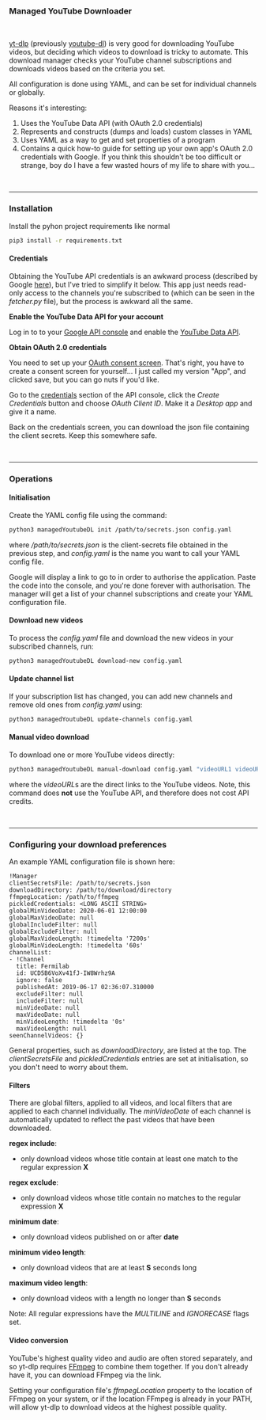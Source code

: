### Managed YouTube Downloader

<br>

[yt-dlp](https://github.com/yt-dlp/yt-dlp) (previously [youtube-dl](https://github.com/ytdl-org/youtube-dl)) is very good for downloading YouTube videos, but deciding which videos to download is tricky to automate. This download manager checks your YouTube channel subscriptions and downloads videos based on the criteria you set.

All configuration is done using YAML, and can be set for individual channels or globally.

Reasons it's interesting:

1. Uses the YouTube Data API (with OAuth 2.0 credentials)
2. Represents and constructs (dumps and loads) custom classes in YAML
3. Uses YAML as a way to get and set properties of a program
4. Contains a quick how-to guide for setting up your own app's OAuth 2.0 credentials with Google. If you think this shouldn't be too difficult or strange, boy do I have a few wasted hours of my life to share with you...

<br>

---
### Installation

Install the pyhon project requirements like normal

```bash
pip3 install -r requirements.txt
```

#### Credentials

Obtaining the YouTube API credentials is an awkward process (described by Google [here](https://developers.google.com/identity/protocols/oauth2/)), but I've tried to simplify it below. This app just needs read-only access to the channels you're subscribed to (which can be seen in the _fetcher.py_ file), but the process is awkward all the same.

__Enable the YouTube Data API for your account__

Log in to to your [Google API console](https://console.developers.google.com/) and enable the [YouTube Data API](https://console.developers.google.com/apis/api/youtube.googleapis.com).


__Obtain OAuth 2.0 credentials__

You need to set up your [OAuth consent screen](https://console.developers.google.com/apis/credentials/consent). That's right, you have to create a consent screen for yourself... I just called my version "App", and clicked save, but you can go nuts if you'd like.

Go to the [credentials](https://console.developers.google.com/apis/credentials) section of the API console, click the _Create Credentials_ button and choose _OAuth Client ID_. Make it a _Desktop app_ and give it a name.
 
Back on the credentials screen, you can download the json file containing the client secrets. Keep this somewhere safe.

<br>

---
### Operations

#### Initialisation

Create the YAML config file using the command:
```bash
python3 managedYoutubeDL init /path/to/secrets.json config.yaml
```

where _/path/to/secrets.json_ is the client-secrets file obtained in the previous step, and _config.yaml_ is the name you want to call your YAML config file.

Google will display a link to go to in order to authorise the application. Paste the code into the console, and you're done forever with authorisation. The manager will get a list of your channel subscriptions and create your YAML configuration file.


#### Download new videos

To process the _config.yaml_ file and download the new videos in your subscribed channels, run:
```bash
python3 managedYoutubeDL download-new config.yaml
```

#### Update channel list

If your subscription list has changed, you can add new channels and remove old ones from _config.yaml_ using:
```bash
python3 managedYoutubeDL update-channels config.yaml
```

#### Manual video download

To download one or more YouTube videos directly:

```bash
python3 managedYoutubeDL manual-download config.yaml "videoURL1 videoURL2 videoURL3"
```

where the *videoURL*s are the direct links to the YouTube videos. Note, this command does **not** use the YouTube API, and therefore does not cost API credits.

<br>

---
### Configuring your download preferences

An example YAML configuration file is shown here:
```
!Manager
clientSecretsFile: /path/to/secrets.json
downloadDirectory: /path/to/download/directory
ffmpegLocation: /path/to/ffmpeg
pickledCredentials: <LONG ASCII STRING>
globalMinVideoDate: 2020-06-01 12:00:00
globalMaxVideoDate: null
globalIncludeFilter: null
globalExcludeFilter: null
globalMaxVideoLength: !timedelta '7200s'
globalMinVideoLength: !timedelta '60s'
channelList:
- !Channel
  title: Fermilab
  id: UCD5B6VoXv41fJ-IW8Wrhz9A
  ignore: false
  publishedAt: 2019-06-17 02:36:07.310000
  excludeFilter: null
  includeFilter: null
  minVideoDate: null
  maxVideoDate: null
  minVideoLength: !timedelta '0s'
  maxVideoLength: null
seenChannelVideos: {}
```

General properties, such as _downloadDirectory_, are listed at the top. The _clientSecretsFile_ and _pickledCredentials_ entries are set at initialisation, so you don't need to worry about them.

#### Filters

There are global filters, applied to all videos, and local filters that are applied to each channel individually. The _minVideoDate_ of each channel is automatically updated to reflect the past videos that have been downloaded.

__regex include__:

- only download videos whose title contain at least one match to the regular expression __X__

__regex exclude__:

- only download videos whose title contain no matches to the regular expression __X__


__minimum date__: 

- only download videos published on or after __date__

__minimum video length__: 

- only download videos that are at least __S__ seconds long

__maximum video length__: 

- only download videos with a length no longer than __S__ seconds

Note: All regular expressions have the _MULTILINE_ and _IGNORECASE_ flags set.


#### Video conversion

YouTube's highest quality video and audio are often stored separately, and so yt-dlp requires [FFmpeg](https://ffmpeg.org/download.html) to combine them together. If you don't already have it, you can download FFmpeg via the link.

Setting your configuration file's _ffmpegLocation_ property to the location of FFmpeg on your system, or if the location FFmpeg is already in your PATH, will allow yt-dlp to download videos at the highest possible quality.
